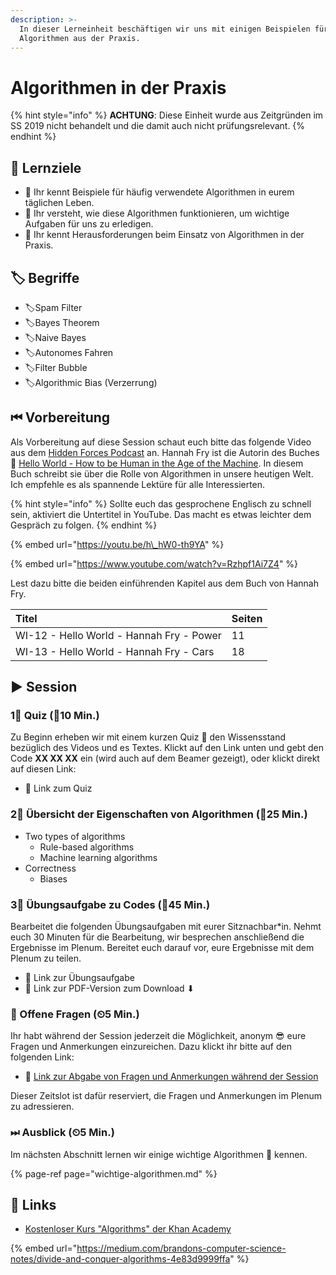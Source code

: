 ```yaml
---
description: >-
  In dieser Lerneinheit beschäftigen wir uns mit einigen Beispielen für
  Algorithmen aus der Praxis.
---
```


# Algorithmen in der Praxis

{% hint style="info" %}
**ACHTUNG**: Diese Einheit wurde aus Zeitgründen im SS 2019 nicht behandelt und die damit auch nicht prüfungsrelevant.
{% endhint %}

## 🎯 Lernziele

* 🎯 Ihr kennt Beispiele für häufig verwendete Algorithmen in eurem täglichen Leben.
* 🎯 Ihr versteht, wie diese Algorithmen funktionieren, um wichtige Aufgaben für uns zu erledigen.
* 🎯 Ihr kennt Herausforderungen beim Einsatz von Algorithmen in der Praxis.

## 🏷 Begriffe

* 🏷Spam Filter
* 🏷Bayes Theorem
* 🏷Naive Bayes
* 🏷Autonomes Fahren
* 🏷Filter Bubble
* 🏷Algorithmic Bias \(Verzerrung\)

## ⏮ Vorbereitung

Als Vorbereitung auf diese Session schaut euch bitte das folgende Video aus dem [Hidden Forces Podcast](https://www.hiddenforces.io/podcasts) an. Hannah Fry ist die Autorin des Buches 📕 [Hello World - How to be Human in the Age of the Machine](https://www.amazon.de/Hello-World-How-Human-Machine/dp/0857525255). In diesem Buch schreibt sie über die Rolle von Algorithmen in unsere heutigen Welt. Ich empfehle es als spannende Lektüre für alle Interessierten.

{% hint style="info" %}
Sollte euch das gesprochene Englisch zu schnell sein, aktiviert die Untertitel in YouTube. Das macht es etwas leichter dem Gespräch zu folgen.
{% endhint %}

{% embed url="https://youtu.be/h\_hW0-th9YA" %}

{% embed url="https://www.youtube.com/watch?v=Rzhpf1Ai7Z4" %}



Lest dazu bitte die beiden einführenden Kapitel aus dem Buch von Hannah Fry.

| Titel | Seiten |
| :--- | :--- |
| WI-12 - Hello World - Hannah Fry - Power  | 11 |
| WI-13 - Hello World - Hannah Fry - Cars | 18 |

## ▶ Session

### 1⃣ Quiz \(⏲10 Min.\)

Zu Beginn erheben wir mit einem kurzen Quiz 🥇 den Wissensstand bezüglich des Videos und es Textes. Klickt auf den Link unten und gebt den Code **XX XX XX** ein \(wird auch auf dem Beamer gezeigt\), oder klickt direkt auf diesen Link:

* 🔗 Link zum Quiz

### 2⃣ Übersicht der Eigenschaften von Algorithmen \(⏲25 Min.\)

* Two types of algorithms
  * Rule-based algorithms
  * Machine learning algorithms 
* Correctness
  * Biases

### 3⃣ Übungsaufgabe zu Codes \(⏲45 Min.\)

Bearbeitet die folgenden Übungsaufgaben mit eurer Sitznachbar\*in. Nehmt euch 30 Minuten für die Bearbeitung, wir besprechen anschließend die Ergebnisse im Plenum. Bereitet euch darauf vor, eure Ergebnisse mit dem Plenum zu teilen.

* 🔗 Link zur Übungsaufgabe
* 🔗 Link zur PDF-Version zum Download ⬇

### 🔁 Offene Fragen \(⏲5 Min.\)

Ihr habt während der Session jederzeit die Möglichkeit, anonym 😎 eure Fragen und Anmerkungen einzureichen. Dazu klickt ihr bitte auf den folgenden Link:

* 🔗 [Link zur Abgabe von Fragen und Anmerkungen während der Session](https://www.menti.com/5c40972b)

Dieser Zeitslot ist dafür reserviert, die Fragen und Anmerkungen im Plenum zu adressieren.

### ⏭ Ausblick \(⏲5 Min.\)

Im nächsten Abschnitt lernen wir einige wichtige Algorithmen 👾 kennen.

{% page-ref page="wichtige-algorithmen.md" %}

## 🔗 Links

* [Kostenloser Kurs "Algorithms" der Khan Academy](https://www.khanacademy.org/computing/computer-science/algorithms)

{% embed url="https://medium.com/brandons-computer-science-notes/divide-and-conquer-algorithms-4e83d9999ffa" %}

